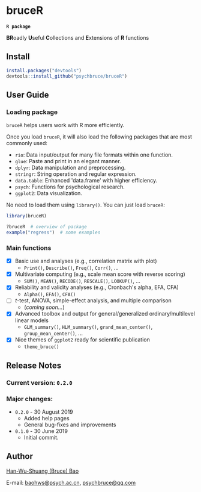# bruceR
**`R package`**

**BR**oadly **U**seful **C**ollections and **E**xtensions of **R** functions


## Install
```r
install.packages("devtools")
devtools::install_github("psychbruce/bruceR")
```


## User Guide
### Loading package
`bruceR` helps users work with R more efficiently.

Once you load `bruceR`, it will also load the following packages that are most commonly used:
- `rio`: Data input/output for many file formats within one function.
- `glue`: Paste and print in an elegant manner.
- `dplyr`: Data manipulation and preprocessing.
- `stringr`: String operation and regular expression.
- `data.table`: Enhanced 'data.frame' with higher efficiency.
- `psych`: Functions for psychological research.
- `ggplot2`: Data visualization.

No need to load them using `library()`. You can just load `bruceR`:
```r
library(bruceR)

?bruceR  # overview of package
example("regress")  # some examples
```

### Main functions
- [x] Basic use and analyses (e.g., correlation matrix with plot)
  + `Print()`, `Describe()`, `Freq()`, `Corr()`, ...
- [x] Multivariate computing (e.g., scale mean score with reverse scoring)
  + `SUM()`, `MEAN()`, `RECODE()`, `RESCALE()`, `LOOKUP()`, ...
- [x] Reliability and validity analyses (e.g., Cronbach's alpha, EFA, CFA)
  + `Alpha()`, `EFA()`, `CFA()`
- [ ] *t*-test, ANOVA, simple-effect analysis, and multiple comparison
  + (*coming soon...*)
- [x] Advanced toolbox and output for general/generalized ordinary/multilevel linear models
  + `GLM_summary()`, `HLM_summary()`, `grand_mean_center()`, `group_mean_center()`, ...
- [x] Nice themes of `ggplot2` ready for scientific publication
  + `theme_bruce()`

## Release Notes
### Current version: `0.2.0`
### Major changes:
+ `0.2.0` - 30 August 2019
  + Added help pages
  + General bug-fixes and improvements
+ `0.1.0` - 30 June 2019
  + Initial commit.


## Author
[Han-Wu-Shuang (Bruce) Bao](https://www.zhihu.com/people/psychbruce/ "Personal profile on Zhihu.com")

E-mail: baohws@psych.ac.cn, psychbruce@qq.com
